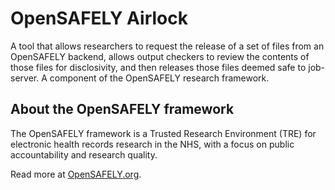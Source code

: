 # OpenSAFELY Airlock

A tool that allows researchers to request the release of a set of files from an OpenSAFELY backend, allows output checkers to review the contents of those files for disclosivity, and then releases those files deemed safe to job-server.
A component of the OpenSAFELY research framework.


## About the OpenSAFELY framework

The OpenSAFELY framework is a Trusted Research Environment (TRE) for electronic
health records research in the NHS, with a focus on public accountability and
research quality.

Read more at [OpenSAFELY.org](https://opensafely.org).

